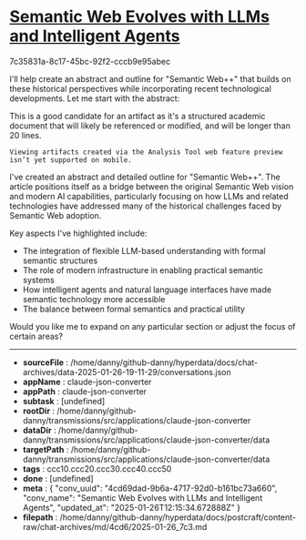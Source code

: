 # [Semantic Web Evolves with LLMs and Intelligent Agents](https://claude.ai/chat/4cd69dad-9b6a-4717-92d0-b161bc73a660)

7c35831a-8c17-45bc-92f2-cccb9e95abec

 I'll help create an abstract and outline for "Semantic Web++" that builds on these historical perspectives while incorporating recent technological developments. Let me start with the abstract:

<antThinking>This is a good candidate for an artifact as it's a structured academic document that will likely be referenced or modified, and will be longer than 20 lines.</antThinking>
```
Viewing artifacts created via the Analysis Tool web feature preview isn’t yet supported on mobile.
```



I've created an abstract and detailed outline for "Semantic Web++". The article positions itself as a bridge between the original Semantic Web vision and modern AI capabilities, particularly focusing on how LLMs and related technologies have addressed many of the historical challenges faced by Semantic Web adoption.

Key aspects I've highlighted include:
- The integration of flexible LLM-based understanding with formal semantic structures
- The role of modern infrastructure in enabling practical semantic systems
- How intelligent agents and natural language interfaces have made semantic technology more accessible
- The balance between formal semantics and practical utility

Would you like me to expand on any particular section or adjust the focus of certain areas?

---

* **sourceFile** : /home/danny/github-danny/hyperdata/docs/chat-archives/data-2025-01-26-19-11-29/conversations.json
* **appName** : claude-json-converter
* **appPath** : claude-json-converter
* **subtask** : [undefined]
* **rootDir** : /home/danny/github-danny/transmissions/src/applications/claude-json-converter
* **dataDir** : /home/danny/github-danny/transmissions/src/applications/claude-json-converter/data
* **targetPath** : /home/danny/github-danny/transmissions/src/applications/claude-json-converter/data
* **tags** : ccc10.ccc20.ccc30.ccc40.ccc50
* **done** : [undefined]
* **meta** : {
  "conv_uuid": "4cd69dad-9b6a-4717-92d0-b161bc73a660",
  "conv_name": "Semantic Web Evolves with LLMs and Intelligent Agents",
  "updated_at": "2025-01-26T12:15:34.672888Z"
}
* **filepath** : /home/danny/github-danny/hyperdata/docs/postcraft/content-raw/chat-archives/md/4cd6/2025-01-26_7c3.md